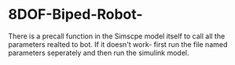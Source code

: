 # 8DOF-Biped-Robot-
There is a precall function in the Simscpe model itself to call all the parameters realted to bot.
If it doesn't work- first run the file named parameters seperately and then run the simulink model.
